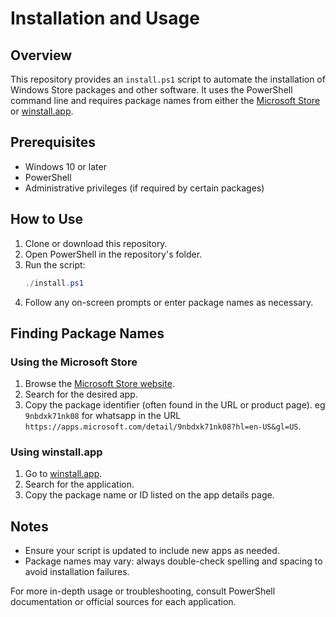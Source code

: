 # Installation and Usage

## Overview
This repository provides an `install.ps1` script to automate the installation of Windows Store packages and other software. It uses the PowerShell command line and requires package names from either the [Microsoft Store](https://www.microsoft.com/en-us/store/apps) or [winstall.app](https://winstall.app).

## Prerequisites
- Windows 10 or later
- PowerShell
- Administrative privileges (if required by certain packages)

## How to Use
1. Clone or download this repository.  
2. Open PowerShell in the repository's folder.  
3. Run the script:  
    ```powershell
    ./install.ps1
    ```
4. Follow any on-screen prompts or enter package names as necessary.  

## Finding Package Names
### Using the Microsoft Store
1. Browse the [Microsoft Store website](https://www.microsoft.com/en-us/store/apps).  
2. Search for the desired app.  
3. Copy the package identifier (often found in the URL or product page). eg `9nbdxk71nk08` for whatsapp in the URL `https://apps.microsoft.com/detail/9nbdxk71nk08?hl=en-US&gl=US`. 

### Using winstall.app
1. Go to [winstall.app](https://winstall.app).  
2. Search for the application.  
3. Copy the package name or ID listed on the app details page.  

## Notes
- Ensure your script is updated to include new apps as needed.  
- Package names may vary: always double-check spelling and spacing to avoid installation failures.  

For more in-depth usage or troubleshooting, consult PowerShell documentation or official sources for each application.